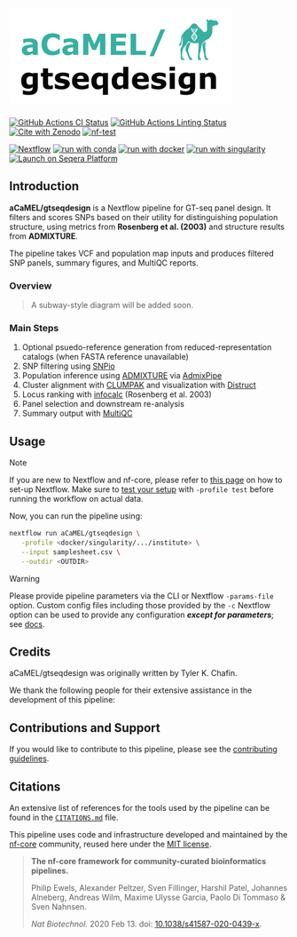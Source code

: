 <h1>
  <picture>
    <source media="(prefers-color-scheme: dark)" srcset="docs/images/acamel_gtseqdesign_logo_dark.png">
    <img alt="aCaMEL/gtseqdesign" src="docs/images/acamel_gtseqdesign_logo_light.png">
  </picture>
</h1>


[![GitHub Actions CI Status](https://github.com/aCaMEL/gtseqdesign/actions/workflows/ci.yml/badge.svg)](https://github.com/aCaMEL/gtseqdesign/actions/workflows/ci.yml)
[![GitHub Actions Linting Status](https://github.com/aCaMEL/gtseqdesign/actions/workflows/linting.yml/badge.svg)](https://github.com/aCaMEL/gtseqdesign/actions/workflows/linting.yml)[![Cite with Zenodo](http://img.shields.io/badge/DOI-10.5281/zenodo.XXXXXXX-1073c8?labelColor=000000)](https://doi.org/10.5281/zenodo.XXXXXXX)
[![nf-test](https://img.shields.io/badge/unit_tests-nf--test-337ab7.svg)](https://www.nf-test.com)

[![Nextflow](https://img.shields.io/badge/nextflow%20DSL2-%E2%89%A523.04.0-23aa62.svg)](https://www.nextflow.io/)
[![run with conda](http://img.shields.io/badge/run%20with-conda-3EB049?labelColor=000000&logo=anaconda)](https://docs.conda.io/en/latest/)
[![run with docker](https://img.shields.io/badge/run%20with-docker-0db7ed?labelColor=000000&logo=docker)](https://www.docker.com/)
[![run with singularity](https://img.shields.io/badge/run%20with-singularity-1d355c.svg?labelColor=000000)](https://sylabs.io/docs/)
[![Launch on Seqera Platform](https://img.shields.io/badge/Launch%20%F0%9F%9A%80-Seqera%20Platform-%234256e7)](https://cloud.seqera.io/launch?pipeline=https://github.com/aCaMEL/gtseqdesign)

## Introduction

**aCaMEL/gtseqdesign** is a Nextflow pipeline for GT-seq panel design. It filters and scores SNPs based on their utility for distinguishing population structure, using metrics from **Rosenberg et al. (2003)** and structure results from **ADMIXTURE**.

The pipeline takes VCF and population map inputs and produces filtered SNP panels, summary figures, and MultiQC reports.

### Overview

> A subway-style diagram will be added soon.

### Main Steps

1. Optional psuedo-reference generation from reduced-representation catalogs (when FASTA reference unavailable)
2. SNP filtering using [SNPio](https://github.com/btmartin721/SNPio)
3. Population inference using [ADMIXTURE](https://dalexander.github.io/admixture/) via [AdmixPipe](https://github.com/stevemussmann/admixturePipeline)
4. Cluster alignment with [CLUMPAK](https://clumpak.tau.ac.il) and visualization with [Distruct](https://rosenberglab.stanford.edu/distruct.html)
5. Locus ranking with [infocalc](https://rosenberglab.stanford.edu/infocalc.html) (Rosenberg et al. 2003)
6. Panel selection and downstream re-analysis
7. Summary output with [MultiQC](https://docs.seqera.io/multiqc#data-as-part-of-multiqc-config)


## Usage

> [!NOTE]
> If you are new to Nextflow and nf-core, please refer to [this page](https://nf-co.re/docs/usage/installation) on how to set-up Nextflow. Make sure to [test your setup](https://nf-co.re/docs/usage/introduction#how-to-run-a-pipeline) with `-profile test` before running the workflow on actual data.

<!-- TODO nf-core: Describe the minimum required steps to execute the pipeline, e.g. how to prepare samplesheets.
     Explain what rows and columns represent. For instance (please edit as appropriate):

First, prepare a samplesheet with your input data that looks as follows:

`samplesheet.csv`:

```csv
sample,fastq_1,fastq_2
CONTROL_REP1,AEG588A1_S1_L002_R1_001.fastq.gz,AEG588A1_S1_L002_R2_001.fastq.gz
```

Each row represents a fastq file (single-end) or a pair of fastq files (paired end).

-->

Now, you can run the pipeline using:

<!-- TODO nf-core: update the following command to include all required parameters for a minimal example -->

```bash
nextflow run aCaMEL/gtseqdesign \
   -profile <docker/singularity/.../institute> \
   --input samplesheet.csv \
   --outdir <OUTDIR>
```

> [!WARNING]
> Please provide pipeline parameters via the CLI or Nextflow `-params-file` option. Custom config files including those provided by the `-c` Nextflow option can be used to provide any configuration _**except for parameters**_;
> see [docs](https://nf-co.re/usage/configuration#custom-configuration-files).

## Credits

aCaMEL/gtseqdesign was originally written by Tyler K. Chafin.

We thank the following people for their extensive assistance in the development of this pipeline:

<!-- TODO nf-core: If applicable, make list of people who have also contributed -->

## Contributions and Support

If you would like to contribute to this pipeline, please see the [contributing guidelines](.github/CONTRIBUTING.md).

## Citations

<!-- TODO nf-core: Add citation for pipeline after first release. Uncomment lines below and update Zenodo doi and badge at the top of this file. -->
<!-- If you use aCaMEL/gtseqdesign for your analysis, please cite it using the following doi: [10.5281/zenodo.XXXXXX](https://doi.org/10.5281/zenodo.XXXXXX) -->

<!-- TODO nf-core: Add bibliography of tools and data used in your pipeline -->

An extensive list of references for the tools used by the pipeline can be found in the [`CITATIONS.md`](CITATIONS.md) file.

This pipeline uses code and infrastructure developed and maintained by the [nf-core](https://nf-co.re) community, reused here under the [MIT license](https://github.com/nf-core/tools/blob/master/LICENSE).

> **The nf-core framework for community-curated bioinformatics pipelines.**
>
> Philip Ewels, Alexander Peltzer, Sven Fillinger, Harshil Patel, Johannes Alneberg, Andreas Wilm, Maxime Ulysse Garcia, Paolo Di Tommaso & Sven Nahnsen.
>
> _Nat Biotechnol._ 2020 Feb 13. doi: [10.1038/s41587-020-0439-x](https://dx.doi.org/10.1038/s41587-020-0439-x).
